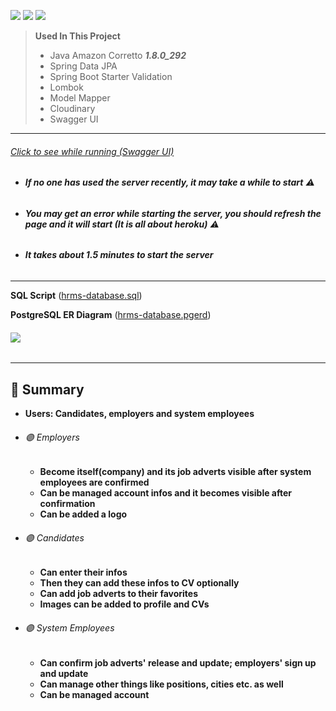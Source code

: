 ![](https://img.shields.io/badge/Java-ED8B00?style=for-the-badge&logo=java&logoColor=white)
![](https://img.shields.io/badge/Spring-6DB33F?style=for-the-badge&logo=spring&logoColor=white)
![](https://img.shields.io/badge/PostgreSQL-316192?style=for-the-badge&logo=postgresql&logoColor=white)

>**Used In This Project**
>* Java Amazon Corretto ***1.8.0_292***
>* Spring Data JPA
>* Spring Boot Starter Validation
>* Lombok
>* Model Mapper
>* Cloudinary
>* Swagger UI
___
###### [Click to see while running (Swagger UI)](https://javareactcamp-hrms-backend.herokuapp.com/swagger-ui.html)
* ###### ***If no one has used the server recently, it may take a while to start*** ⚠
* ###### ***You may get an error while starting the server, you should refresh the page and it will start (It is all about heroku)*** ⚠
* ###### ***It takes about 1.5 minutes to start the server***
___
**SQL Script** ([hrms-database.sql](https://github.com/CosmicDust19/kodlama.io-javareactcamp/blob/master/hrms-backend/hrms-database.sql))

**PostgreSQL ER Diagram** ([hrms-database.pgerd](https://github.com/CosmicDust19/kodlama.io-javareactcamp/blob/master/hrms-backend/hrms-database.pgerd))
###### ![](https://user-images.githubusercontent.com/74824916/133880291-faffa18a-ccb5-4abb-99f7-9ec40951ca28.png)

----

## 📄 Summary

* **Users: Candidates, employers and system employees**
* ###### 🟣 Employers
  * **Become itself(company) and its job adverts visible after system employees are confirmed**
  * **Can be managed account infos and it becomes visible after confirmation**
  * **Can be added a logo**
* ###### 🟣 Candidates
  * **Can enter their infos**
  * **Then they can add these infos to CV optionally**
  * **Can add job adverts to their favorites**
  * **Images can be added to profile and CVs**
* ###### 🟣 System Employees
  * **Can confirm job adverts' release and update; employers' sign up and update**
  * **Can manage other things like positions, cities etc. as well**
  * **Can be managed account**

